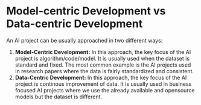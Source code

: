 # Model-centric Development vs Data-centric Development
An AI project can be usually approached in two different ways:
1. **Model-Centric Development:** In this approach, the key focus of the AI project is algorithm/code/model. It is usually used when the dataset is standard and fixed. The most common example is the AI projects used in research papers where the data is fairly standardized and consistent.
2. **Data-Centric Development:** In this approach, the key focus of the AI project is continous improvement of data. It is usually used in business focused AI projects where we use the already available and opensource models but the dataset is different.